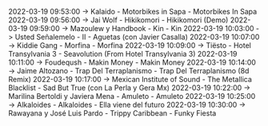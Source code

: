 2022-03-19 09:53:00 -> Kalaido - Motorbikes in Sapa - Motorbikes In Sapa
2022-03-19 09:56:00 -> Jai Wolf - Hikikomori - Hikikomori (Demo)
2022-03-19 09:59:00 -> Mazoulew y Handbook - Kin - Kin
2022-03-19 10:03:00 -> Usted Señalemelo - II - Aguetas (con Javier Casalla)
2022-03-19 10:07:00 -> Kiddie Gang - Morfina - Morfina
2022-03-19 10:09:00 -> Tiësto - Hotel Transylvania 3 - Seavolution (From Hotel Transylvania 3)
2022-03-19 10:11:00 -> Foudeqush - Makin Money - Makin Money
2022-03-19 10:14:00 -> Jaime Altozano - Trap Del Terraplanismo - Trap Del Terraplanismo (8d Remix)
2022-03-19 10:17:00 -> Mexican Institute of Sound - The Metallica Blacklist - Sad But True (con La Perla y Gera Mx)
2022-03-19 10:22:00 -> Marilina Bertoldi y Javiera Mena - Amuleto - Amuleto
2022-03-19 10:25:00 -> Alkaloides - Alkaloides - Ella viene del futuro
2022-03-19 10:30:00 -> Rawayana y José Luis Pardo - Trippy Caribbean - Funky Fiesta
